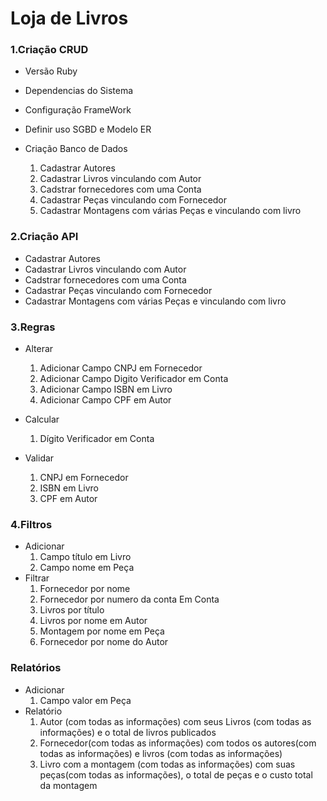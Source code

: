 # Loja de Livros

### 1.Criação CRUD

- Versão Ruby
- Dependencias do Sistema
- Configuração FrameWork
- Definir uso SGBD e Modelo ER
- Criação Banco de Dados
  
  1. Cadastrar Autores
  2. Cadastrar Livros vinculando com Autor
  3. Cadstrar fornecedores com uma Conta
  4. Cadastrar Peças vinculando com Fornecedor
  5. Cadastrar Montagens com várias Peças e vinculando com livro
  
### 2.Criação API
  
- Cadastrar Autores
- Cadastrar Livros vinculando com Autor
- Cadstrar fornecedores com uma Conta
- Cadastrar Peças vinculando com Fornecedor
- Cadastrar Montagens com várias Peças e vinculando com livro

### 3.Regras

- Alterar
  1. Adicionar Campo CNPJ em Fornecedor
  2. Adicionar Campo Digito Verificador em Conta
  3. Adicionar Campo ISBN em Livro
  4. Adicionar Campo CPF em Autor
  
- Calcular
  1. Dígito Verificador em Conta
  
- Validar
  1. CNPJ em Fornecedor
  2. ISBN em Livro
  3. CPF  em Autor

### 4.Filtros
- Adicionar
  1. Campo título em Livro
  2. Campo nome em Peça
- Filtrar
  1. Fornecedor por nome
  2. Fornecedor por numero da conta Em Conta
  3. Livros por título
  4. Livros por nome em Autor
  5. Montagem por nome em Peça
  6. Fornecedor por nome do Autor
### Relatórios
- Adicionar
  1. Campo valor em Peça
- Relatório
  1. Autor (com todas as informações) com seus Livros (com todas as informações) e o total de livros publicados
  2. Fornecedor(com todas as informações) com todos os autores(com todas as informações) e livros (com todas as informações)
  3. Livro com a montagem (com todas as informações) com suas peças(com todas as informações), o total de peças e o custo total da montagem
